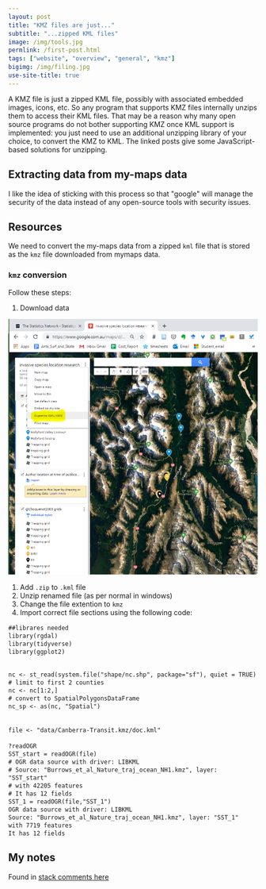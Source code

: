 ```yaml
---
layout: post
title: "KMZ files are just..."
subtitle: "...zipped KML files"
image: /img/tools.jpg
permlink: /first-post.html
tags: ["website", "overview", "general", "kmz"]
bigimg: /img/filing.jpg
use-site-title: true
---
```


A KMZ file is just a zipped KML file, possibly with associated embedded images, icons, etc. So any program that supports KMZ files internally unzips them to access their KML files. That may be a reason why many open source programs do not bother supporting KMZ once KML support is implemented: you just need to use an additional unzipping library of your choice, to convert the KMZ to KML. The linked posts give some JavaScript-based solutions for unzipping.

## Extracting data from my-maps data

I like the idea of sticking with this process so that "google" will manage the security of the data instead of any open-source tools with security issues.

## Resources

We need to convert the my-maps data from a zipped `kml` file that is stored as the `kmz` file downloaded from mymaps data. 

### `kmz` conversion

Follow these steps:

1. Download data

![1563249969502](./img/kml-mymaps-download.png)

1. Add `.zip` to `.kml` file
2. Unzip renamed file (as per normal in windows)
3. Change the file extention to `kmz`
4. Import correct file sections using the following code:

```{r}
##librares needed
library(rgdal)
library(tidyverse)
library(ggplot2)
```

```{r kmz-kml}

nc <- st_read(system.file("shape/nc.shp", package="sf"), quiet = TRUE)
# limit to first 2 counties
nc <- nc[1:2,]
# convert to SpatialPolygonsDataFrame
nc_sp <- as(nc, "Spatial")


file <- "data/Canberra-Transit.kmz/doc.kml"

?readOGR
SST_start = readOGR(file)
# OGR data source with driver: LIBKML
# Source: "Burrows_et_al_Nature_traj_ocean_NH1.kmz", layer: "SST_start"
# with 42205 features
# It has 12 fields
SST_1 = readOGR(file,"SST_1")
OGR data source with driver: LIBKML
Source: "Burrows_et_al_Nature_traj_ocean_NH1.kmz", layer: "SST_1"
with 7719 features
It has 12 fields
```

## My notes

Found in [stack comments here](https://stackoverflow.com/questions/35867793/using-kmz-file-in-leaflet-map)